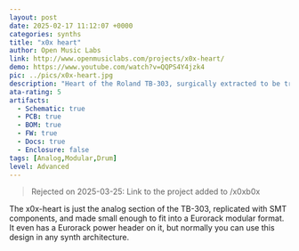 ```yaml
---
layout: post
date: 2025-02-17 11:12:07 +0000
categories: synths
title: "x0x heart"
author: Open Music Labs
link: http://www.openmusiclabs.com/projects/x0x-heart/
demo: https://www.youtube.com/watch?v=QQPS4Y4jzk4
pic: ../pics/x0x-heart.jpg
description: "Heart of the Roland TB-303, surgically extracted to be transplanted into your designs"
ata-rating: 5
artifacts:
  - Schematic: true
  - PCB: true
  - BOM: true
  - FW: true
  - Docs: true
  - Enclosure: false
tags: [Analog,Modular,Drum]
level: Advanced
---
```


> Rejected on 2025-03-25: Link to the project added to /x0xb0x

The x0x-heart is just the analog section of the TB-303, replicated with SMT components, and made small enough to fit into a Eurorack modular format. It even has a Eurorack power header on it, but normally you can use this design in any synth architecture.